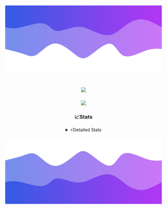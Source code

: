 ![Header](./header.png)
<div align="center">

<h1 align="center">
  <a href="https://git.io/typing-svg">
    <img src="https://readme-typing-svg.herokuapp.com/?lines=Hello,+There!+%F0%9F%91%8B;This+is+chicho.;Owner+on+Ocean;&center=true&size=25">
  </a>
</h1>
  
<p align="center">
  <img src="https://lanyard.cnrad.dev/api/852683595378196480" />
</p>

### 📈Stats
<details>
    <summary> ⚡Detailed Stats</summary>
    <br/>

<!--START_SECTION:waka-->
![Code Time](http://img.shields.io/badge/Code%20Time-1%2C049%20hrs%201%20min-blue)

![Profile Views](http://img.shields.io/badge/Profile%20Views-0-blue)

**🐱 My GitHub Data** 

> 📦 188.7 kB Used in GitHub's Storage 
 > 
> 🏆 0 Contributions in the Year 2025
 > 
> 🚫 Not Opted to Hire
 > 
> 📜 15 Public Repositories 
 > 
> 🔑 13 Private Repositories 
 > 
**I'm a Night 🦉** 

```text
🌞 Morning                24 commits          █░░░░░░░░░░░░░░░░░░░░░░░░   04.51 % 
🌆 Daytime                72 commits          ███░░░░░░░░░░░░░░░░░░░░░░   13.53 % 
🌃 Evening                238 commits         ███████████░░░░░░░░░░░░░░   44.74 % 
🌙 Night                  198 commits         █████████░░░░░░░░░░░░░░░░   37.22 % 
```
📅 **I'm Most Productive on Friday** 

```text
Monday                   28 commits          █░░░░░░░░░░░░░░░░░░░░░░░░   05.26 % 
Tuesday                  115 commits         █████░░░░░░░░░░░░░░░░░░░░   21.62 % 
Wednesday                83 commits          ████░░░░░░░░░░░░░░░░░░░░░   15.60 % 
Thursday                 71 commits          ███░░░░░░░░░░░░░░░░░░░░░░   13.35 % 
Friday                   126 commits         ██████░░░░░░░░░░░░░░░░░░░   23.68 % 
Saturday                 61 commits          ███░░░░░░░░░░░░░░░░░░░░░░   11.47 % 
Sunday                   48 commits          ██░░░░░░░░░░░░░░░░░░░░░░░   09.02 % 
```


📊 **This Week I Spent My Time On** 

```text
🕑︎ Time Zone: America/Argentina/Buenos_Aires

💬 Programming Languages: 
TypeScript               15 hrs 44 mins      ████████████████████████░   97.07 % 
Python                   17 mins             ░░░░░░░░░░░░░░░░░░░░░░░░░   01.75 % 
Other                    5 mins              ░░░░░░░░░░░░░░░░░░░░░░░░░   00.56 % 
JavaScript               5 mins              ░░░░░░░░░░░░░░░░░░░░░░░░░   00.54 % 
JSON                     0 secs              ░░░░░░░░░░░░░░░░░░░░░░░░░   00.07 % 

🔥 Editors: 
Cursor                   16 hrs 13 mins      █████████████████████████   100.00 % 

🐱‍💻 Projects: 
ocean-backend            16 hrs 13 mins      █████████████████████████   100.00 % 

💻 Operating System: 
Windows                  16 hrs 13 mins      █████████████████████████   100.00 % 
```

**I Mostly Code in JavaScript** 

```text
JavaScript               8 repos             ██████░░░░░░░░░░░░░░░░░░░   24.24 % 
HTML                     7 repos             █████░░░░░░░░░░░░░░░░░░░░   21.21 % 
TypeScript               4 repos             ███░░░░░░░░░░░░░░░░░░░░░░   12.12 % 
Astro                    2 repos             ██░░░░░░░░░░░░░░░░░░░░░░░   06.06 % 
SCSS                     1 repo              █░░░░░░░░░░░░░░░░░░░░░░░░   03.03 % 
```




 Last Updated on 09/02/2025 12:27:10 UTC
<!--END_SECTION:waka-->
</details>

![Footer](./footer.png)
